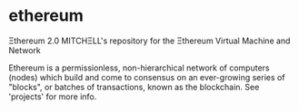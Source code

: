 # ethereum
Ξthereum 2.0
MITCHΞLL's repository for the Ξthereum Virtual Machine and Network

Ethereum is a permissionless, non-hierarchical network of computers (nodes) which build and come to consensus on an ever-growing series of "blocks", or batches of transactions, known as the blockchain. See 'projects' for more info.
